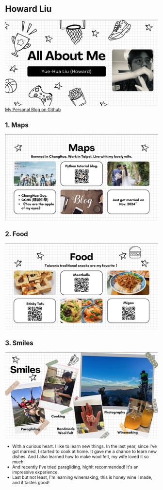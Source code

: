 # Howard Liu
![self-portrait-1](./self-portrait/self-portrait_1.png)
[My Personal Blog on Github](https://yuehua-liu.github.io/)
## 1. Maps
![self-portrait-2](./self-portrait/self-portrait_2.png)
## 2. Food
![self-portrait-3](./self-portrait/self-portrait_3.png)
## 3. Smiles
![self-portrait-4](./self-portrait/self-portrait_4.png)
* With a curious heart. I like to learn new things. In the last year, since I've got married, I started to cook at home. It gave me a chance to learn new dishes. And I also learned how to make wool felt, my wife loved it so much.
* And recently I've tried paragliding, highlt recommended! It's an impressive experience.
* Last but not least, I'm learning winemaking, this is honey wine I made, and it tastes good!